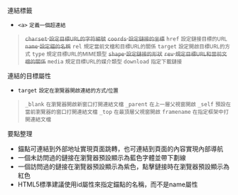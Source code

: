 連結標籤
- `<a>` <small>定義一個超連結</small>

><s>`charset` <small>設定目標URL的字符編號</small></s>
><s>`coords` <small>設定鏈接的坐標</small></s>
>`href` <small>設定鏈接目標的URL</small>
><s>`name` <small>設定錨的名稱</small></s>
>`rel` <small>規定當前文檔和目標URL的關係</small>
>`target` <small>設定開啟目標URL的方式</small>
>`type` <small>規定目標URL的MIME類型</small>
><s>`shape` <small>設定鏈接的形狀</small></s>
><s>`rev` <small>規定目標URL和當前文檔的關係</small></s>
>`media` <small>規定目標URL的媒介類型</small>
>`download` <small>指定下載鏈接</small>

連結的目標屬性
- `target` <small>設定在瀏覽器開啟連結的方式/位置</small>

>`_blank` <small>在瀏覽器開啟新窗口打開連結文檔</small>
>`_parent` <small>在上一層父視窗開啟</small>
>`_self` <small>預設在當前瀏覽器的窗口打開連結文檔</small>
>`_top` <small>在最頂層父視窗開啟</small>
>`framename` <small>在指定框架中打開連結文檔</small>

要點整理
- 錨點可連結到外部地址實現頁面跳轉，也可連結到頁面的內容實現內部導航
- 一個未訪問過的鏈接在瀏覽器預設顯示為藍色字體並帶下劃線
- 一個訪問過的鏈接在瀏覽器預設顯示為紫色，點擊鏈接時在瀏覽器預設顯示為紅色
- HTML5標準建議使用id屬性來指定錨點的名稱，而不是name屬性
